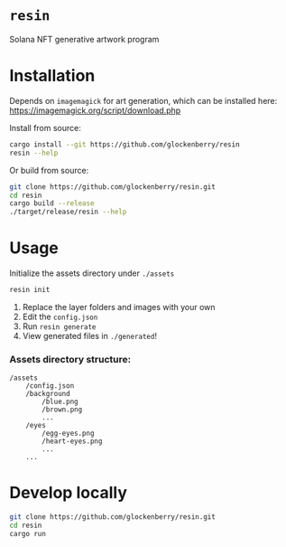 # `resin`
Solana NFT generative artwork program

# Installation
Depends on `imagemagick` for art generation, which can be installed here: https://imagemagick.org/script/download.php

Install from source:
```sh
cargo install --git https://github.com/glockenberry/resin
resin --help
```

Or build from source:
```sh
git clone https://github.com/glockenberry/resin.git
cd resin
cargo build --release
./target/release/resin --help
```

# Usage
Initialize the assets directory under `./assets`
```sh
resin init
```

1. Replace the layer folders and images with your own
2. Edit the `config.json`
3. Run `resin generate`
4. View generated files in `./generated`!


### Assets directory structure:
```
/assets
    /config.json
    /background
        /blue.png
        /brown.png
        ...
    /eyes
        /egg-eyes.png
        /heart-eyes.png
        ...
    ...
```

# Develop locally
```sh
git clone https://github.com/glockenberry/resin.git
cd resin
cargo run
```
